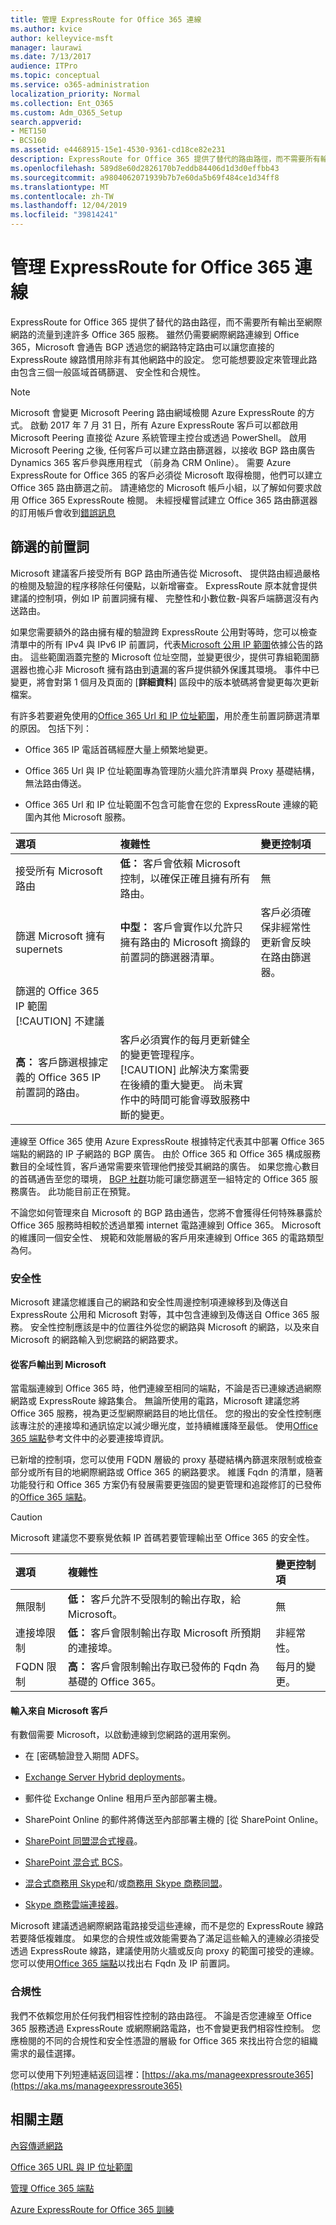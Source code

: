 ```yaml
---
title: 管理 ExpressRoute for Office 365 連線
ms.author: kvice
author: kelleyvice-msft
manager: laurawi
ms.date: 7/13/2017
audience: ITPro
ms.topic: conceptual
ms.service: o365-administration
localization_priority: Normal
ms.collection: Ent_O365
ms.custom: Adm_O365_Setup
search.appverid:
- MET150
- BCS160
ms.assetid: e4468915-15e1-4530-9361-cd18ce82e231
description: ExpressRoute for Office 365 提供了替代的路由路徑，而不需要所有輸出至網際網路的流量到達許多 Office 365 服務。 雖然仍需要網際網路連線到 Office 365，Microsoft 會通告 BGP 透過您的網路特定路由可以讓您直接的 ExpressRoute 線路慣用除非有其他網路中的設定。 您可能想要設定來管理此路由包含三個一般區域首碼篩選、 安全性和合規性。
ms.openlocfilehash: 589d8e60d2826170b7eddb84406d1d3d0effbb43
ms.sourcegitcommit: a9804062071939b7b7e60da5b69f484ce1d34ff8
ms.translationtype: MT
ms.contentlocale: zh-TW
ms.lasthandoff: 12/04/2019
ms.locfileid: "39814241"
---
```

# <a name="managing-expressroute-for-office-365-connectivity"></a>管理 ExpressRoute for Office 365 連線

ExpressRoute for Office 365 提供了替代的路由路徑，而不需要所有輸出至網際網路的流量到達許多 Office 365 服務。 雖然仍需要網際網路連線到 Office 365，Microsoft 會通告 BGP 透過您的網路特定路由可以讓您直接的 ExpressRoute 線路慣用除非有其他網路中的設定。 您可能想要設定來管理此路由包含三個一般區域首碼篩選、 安全性和合規性。
  
> [!NOTE]
> Microsoft 會變更 Microsoft Peering 路由網域檢閱 Azure ExpressRoute 的方式。 啟動 2017 年 7 月 31 日，所有 Azure ExpressRoute 客戶可以都啟用 Microsoft Peering 直接從 Azure 系統管理主控台或透過 PowerShell。 啟用 Microsoft Peering 之後, 任何客戶可以建立路由篩選器，以接收 BGP 路由廣告 Dynamics 365 客戶參與應用程式 （前身為 CRM Online）。 需要 Azure ExpressRoute for Office 365 的客戶必須從 Microsoft 取得檢閱，他們可以建立 Office 365 路由篩選之前。 請連絡您的 Microsoft 帳戶小組，以了解如何要求啟用 Office 365 ExpressRoute 檢閱。 未經授權嘗試建立 Office 365 路由篩選器的訂用帳戶會收到[錯誤訊息](https://support.microsoft.com/kb/3181709)
  
## <a name="prefix-filtering"></a>篩選的前置詞

Microsoft 建議客戶接受所有 BGP 路由所通告從 Microsoft、 提供路由經過嚴格的檢閱及驗證的程序移除任何優點，以新增審查。 ExpressRoute 原本就會提供建議的控制項，例如 IP 前置詞擁有權、 完整性和小數位數-與客戶端篩選沒有內送路由。
  
如果您需要額外的路由擁有權的驗證跨 ExpressRoute 公用對等時，您可以檢查清單中的所有 IPv4 與 IPv6 IP 前置詞，代表[Microsoft 公用 IP 範圍](https://www.microsoft.com/download/details.aspx?id=53602)依據公告的路由。 這些範圍涵蓋完整的 Microsoft 位址空間，並變更很少，提供可靠組範圍篩選器也擔心非 Microsoft 擁有路由到遺漏的客戶提供額外保護其環境。 事件中已變更，將會對第 1 個月及頁面的 [**詳細資料**] 區段中的版本號碼將會變更每次更新檔案。
  
有許多若要避免使用的[Office 365 Url 和 IP 位址範圍](https://aka.ms/o365endpoints)，用於產生前置詞篩選清單的原因。 包括下列：
  
- Office 365 IP 電話首碼經歷大量上頻繁地變更。

- Office 365 Url 與 IP 位址範圍專為管理防火牆允許清單與 Proxy 基礎結構，無法路由傳送。

- Office 365 Url 和 IP 位址範圍不包含可能會在您的 ExpressRoute 連線的範圍內其他 Microsoft 服務。

|**選項**|**複雜性**|**變更控制項**|
|:-----|:-----|:-----|
|接受所有 Microsoft 路由  <br/> |**低：** 客戶會依賴 Microsoft 控制，以確保正確且擁有所有路由。  <br/> |無  <br/> |
|篩選 Microsoft 擁有 supernets  <br/> |**中型：** 客戶會實作以允許只擁有路由的 Microsoft 摘錄的前置詞的篩選器清單。  <br/> |客戶必須確保非經常性更新會反映在路由篩選器。  <br/> |
|篩選的 Office 365 IP 範圍  <br/> [!CAUTION] 不建議
|**高：** 客戶篩選根據定義的 Office 365 IP 前置詞的路由。  <br/> |客戶必須實作的每月更新健全的變更管理程序。  <br/> [!CAUTION] 此解決方案需要在後續的重大變更。 尚未實作中的時間可能會導致服務中斷的變更。   |

連線至 Office 365 使用 Azure ExpressRoute 根據特定代表其中部署 Office 365 端點的網路的 IP 子網路的 BGP 廣告。 由於 Office 365 和 Office 365 構成服務數目的全域性質，客戶通常需要來管理他們接受其網路的廣告。 如果您擔心數目的首碼通告至您的環境， [BGP 社群](https://support.office.com/article/Using-BGP-communities-in-ExpressRoute-for-Office-365-scenarios-preview-9ac4d7d4-d9f8-40a8-8c78-2a6d7fe96099)功能可讓您篩選至一組特定的 Office 365 服務廣告。 此功能目前正在預覽。
  
不論您如何管理來自 Microsoft 的 BGP 路由通告，您將不會獲得任何特殊暴露於 Office 365 服務時相較於透過單獨 internet 電路連線到 Office 365。 Microsoft 的維護同一個安全性、 規範和效能層級的客戶用來連線到 Office 365 的電路類型為何。
  
### <a name="security"></a>安全性

Microsoft 建議您維護自己的網路和安全性周邊控制項連線移到及傳送自 ExpressRoute 公用和 Microsoft 對等，其中包含連線到及傳送自 Office 365 服務。 安全性控制應該是中的位置往外從您的網路與 Microsoft 的網路，以及來自 Microsoft 的網路輸入到您網路的網路要求。
  
#### <a name="outbound-from-customer-to-microsoft"></a>從客戶輸出到 Microsoft
  
當電腦連線到 Office 365 時，他們連線至相同的端點，不論是否已連線透過網際網路或 ExpressRoute 線路集合。 無論所使用的電路，Microsoft 建議您將 Office 365 服務，視為更泛型網際網路目的地比信任。 您的撥出的安全性控制應該專注於的連接埠和通訊協定以減少曝光度，並持續維護降至最低。 使用[Office 365 端點](https://aka.ms/o365endpoints)參考文件中的必要連接埠資訊。
  
已新增的控制項，您可以使用 FQDN 層級的 proxy 基礎結構內篩選來限制或檢查部分或所有目的地網際網路或 Office 365 的網路要求。 維護 Fqdn 的清單，隨著功能發行和 Office 365 方案仍有發展需要更強固的變更管理和追蹤修訂的已發佈的[Office 365 端點](https://aka.ms/o365endpoints)。
  
> [!CAUTION]
> Microsoft 建議您不要察覺依賴 IP 首碼若要管理輸出至 Office 365 的安全性。

|**選項**|**複雜性**|**變更控制項**|
|:-----|:-----|:-----|
|無限制  <br/> |**低：** 客戶允許不受限制的輸出存取，給 Microsoft。  <br/> |無  <br/> |
|連接埠限制  <br/> |**低：** 客戶會限制輸出存取 Microsoft 所預期的連接埠。  <br/> |非經常性。  <br/> |
|FQDN 限制  <br/> |**高：** 客戶會限制輸出存取已發佈的 Fqdn 為基礎的 Office 365。  <br/> |每月的變更。  <br/> |

#### <a name="inbound-from-microsoft-to-customer"></a>輸入來自 Microsoft 客戶
  
有數個需要 Microsoft，以啟動連線到您網路的選用案例。
  
- 在 [密碼驗證登入期間 ADFS。

- [Exchange Server Hybrid deployments](https://technet.microsoft.com/library/jj200581%28v=exchg.150%29.aspx)。

- 郵件從 Exchange Online 租用戶至內部部署主機。

- SharePoint Online 的郵件將傳送至內部部署主機的 [從 SharePoint Online。

- [SharePoint 同盟混合式搜尋](https://technet.microsoft.com/library/dn197174.aspx)。

- [SharePoint 混合式 BCS](https://technet.microsoft.com/library/dn197239.aspx )。

- [混合式商務用 Skype](https://technet.microsoft.com/library/jj205403.aspx)和/或[商務用 Skype 商務同盟](https://technet.microsoft.com/library/skype-for-business-online-federation-and-public-im-conectivity.aspx)。

- [Skype 商務雲端連接器](https://technet.microsoft.com/library/mt605227.aspx )。

Microsoft 建議透過網際網路電路接受這些連線，而不是您的 ExpressRoute 線路若要降低複雜度。 如果您的合規性或效能需要為了滿足這些輸入的連線必須接受透過 ExpressRoute 線路，建議使用防火牆或反向 proxy 的範圍可接受的連線。 您可以使用[Office 365 端點](https://aka.ms/o365endpoints)以找出右 Fqdn 及 IP 前置詞。
  
### <a name="compliance"></a>合規性

我們不依賴您用於任何我們相容性控制的路由路徑。 不論是否您連線至 Office 365 服務透過 ExpressRoute 或網際網路電路，也不會變更我們相容性控制。 您應檢閱的不同的合規性和安全性憑證的層級 for Office 365 來找出符合您的組織需求的最佳選擇。
  
您可以使用下列短連結返回這裡：[https://aka.ms/manageexpressroute365](https://aka.ms/manageexpressroute365)
  
## <a name="related-topics"></a>相關主題

[內容傳遞網路](content-delivery-networks.md)
  
[Office 365 URL 與 IP 位址範圍](https://support.office.com/article/8548a211-3fe7-47cb-abb1-355ea5aa88a2)
  
[管理 Office 365 端點](https://support.office.com/article/99cab9d4-ef59-4207-9f2b-3728eb46bf9a)
  
[Azure ExpressRoute for Office 365 訓練](https://channel9.msdn.com/series/aer)
